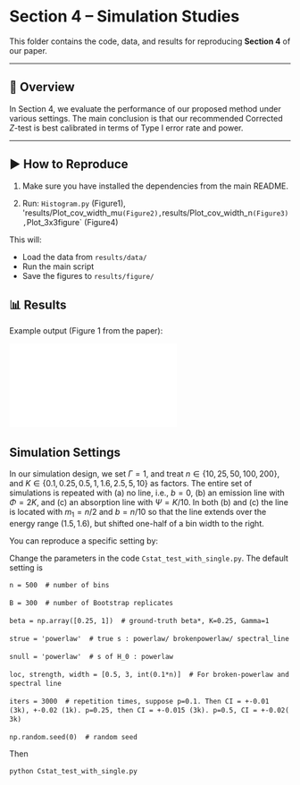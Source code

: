 
# Section 4 – Simulation Studies

This folder contains the code, data, and results for reproducing **Section 4** of our paper.

---

## 📄 Overview
In Section 4, we evaluate the performance of our proposed method under various settings.
The main conclusion is that our recommended Corrected $Z$-test is best calibrated in terms of Type I error rate and power.

---

## ▶️ How to Reproduce
1. Make sure you have installed the dependencies from the main README.
   
2. Run: `Histogram.py` (Figure1), 'results/Plot_cov_width_mu` (Figure2), `results/Plot_cov_width_n` (Figure3), `Plot_3x3figure` (Figure4)

This will:
- Load the data from `results/data/`
- Run the main script
- Save the figures to `results/figure/`

## 📊 Results
Example output (Figure 1 from the paper):

![Figure1](results/figure/Histogram.pdf)


## Simulation Settings

In our simulation design, we set $\Gamma= 1$, and treat $n\in \{10, 25, 50, 100, 200 \}$, and $K\in \{0.1, 0.25, 0.5, 1, 1.6, 2.5, 5,10 \}$ as factors. The entire set of simulations is repeated with (a) no line, i.e., $b=0$, (b) an emission line with $\Phi = 2K$, and (c) an absorption line with $\Psi = K/10$. In both (b) and (c) the line is located with $m_1=n/2$ and $b=n/10$ so that the line extends over the energy range $(1.5, 1.6)$, but shifted one-half of a bin width to the right.

You can reproduce a specific setting by:

Change the parameters in the code `Cstat_test_with_single.py`. The default setting is 


    n = 500  # number of bins
    
    B = 300  # number of Bootstrap replicates
    
    beta = np.array([0.25, 1])  # ground-truth beta*, K=0.25, Gamma=1
    
    strue = 'powerlaw'  # true s : powerlaw/ brokenpowerlaw/ spectral_line
    
    snull = 'powerlaw'  # s of H_0 : powerlaw
    
    loc, strength, width = [0.5, 3, int(0.1*n)]  # For broken-powerlaw and spectral line
    
    iters = 3000  # repetition times, suppose p=0.1. Then CI = +-0.01 (3k), +-0.02 (1k). p=0.25, then CI = +-0.015 (3k). p=0.5, CI = +-0.02( 3k)
    
    np.random.seed(0)  # random seed
    


Then
```bash
python Cstat_test_with_single.py
